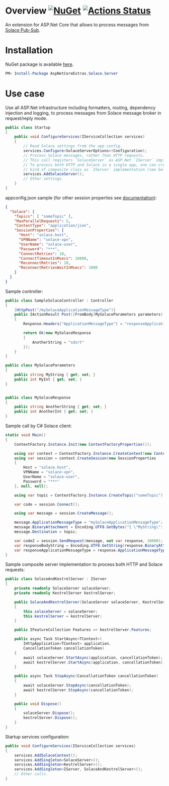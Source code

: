 # Overview [![NuGet](https://img.shields.io/nuget/v/AspNetCoreExtras.Solace.Server.svg)](https://www.nuget.org/packages/AspNetCoreExtras.Solace.Server) [![Actions Status](https://github.com/stop-cran/AspNetCoreExtras.Solace.Server/workflows/.NET%20Core/badge.svg)](https://github.com/stop-cran/AspNetCoreExtras.Solace.Server/actions)

An extension for ASP.Net Core that allows to process messages from [Solace Pub-Sub](https://solace.com).

# Installation

NuGet package is available [here](https://www.nuget.org/packages/AspNetCoreExtras.Solace.Server/).

```PowerShell
PM> Install-Package AspNetCoreExtras.Solace.Server
```

# Use case

Use all ASP.Net infrastructure including formatters, routing, dependency injection and logging, to process messages from Solace message broker in request/reply mode.

```C#
public class Startup
{
    public void ConfigureServices(IServiceCollection services)
    {
        // Read Solace settings from the app config.
        services.Configure<SolaceServerOptions>(Configuration);
        // Process Solace messages, rather than HTTP requests.
        // This call reqisters `SolaceServer` as ASP.Net `IServer` implementation.
        // To process both HTTP and Solace in a single app, one can create
        // kind of composite class as `IServer` implementation (see below).
        services.AddSolaceServer();
        // Other settings.
    }
}
```

appconfig.json sample (for other session properties see [documentation](https://docs.solace.com/API-Developer-Online-Ref-Documentation/net/html/82816aab-350c-a890-cc35-ac125b35421c.htm)):

```JSON
{
  "Solace": {
    "Topics": [ "someTopic" ],
    "MaxParallelRequests": 5,
    "ContentType": "application/json",
    "SessionProperties": {
      "Host": "solace.host",
      "VPNName": "solace-vpn",
      "UserName": "solace-user",
      "Password": "***",
      "ConnectRetries": 10,
      "ConnectTimeoutInMsecs": 10000,
      "ReconnectRetries": 10,
      "ReconnectRetriesWaitInMsecs": 1000
    }
  }
}
```

Sample controller:

```C#
public class SampleSolaceController : Controller
{
    [HttpPost("/mySolaceApplicationMessageType")]
    public IActionResult Post([FromBody]MySolaceParameters parameters)
    {
        Response.Headers["ApplicationMessageType"] = "responseApplicationMessageType";

        return Ok(new MySolaceResponse
        {
            AnotherString = "sdsrt"
        });
    }
}

public class MySolaceParameters
{
    public string MyString { get; set; }
    public int MyInt { get; set; }
}


public class MySolaceResponse
{
    public string AnotherString { get; set; }
    public int AnotherInt { get; set; }
}
```

Sample call by C# Solace client:

```C#
static void Main()
{
    ContextFactory.Instance.Init(new ContextFactoryProperties());

    using var context = ContextFactory.Instance.CreateContext(new ContextProperties(), null);
    using var session = context.CreateSession(new SessionProperties
    {
        Host = "solace.host",
        VPNName = "solace-vpn",
        UserName = "solace-user",
        Password = "***"
    }, null, null);

    using var topic = ContextFactory.Instance.CreateTopic("someTopic");

    var code = session.Connect();

    using var message = session.CreateMessage();

    message.ApplicationMessageType = "mySolaceApplicationMessageType";
    message.BinaryAttachment = Encoding.UTF8.GetBytes("{ \"MyString\": \"qwerty\", \"MyInt\": 12345 }");
    message.Destination = topic;

    var code2 = session.SendRequest(message, out var response, 10000);
    var responseBodyString = Encoding.UTF8.GetString(response.BinaryAttachment);
    var responseApplicationMessageType = response.ApplicationMessageType.ToString();
}
```

Sample composite server implementation to process both HTTP and Solace requests:

```C#
public class SolaceAndKestrelServer : IServer
{
    private readonly SolaceServer solaceServer;
    private readonly KestrelServer kestrelServer;

    public SolaceAndKestrelServer(SolaceServer solaceServer, KestrelServer kestrelServer)
    {
        this.solaceServer = solaceServer;
        this.kestrelServer = kestrelServer;
    }

    public IFeatureCollection Features => kestrelServer.Features;

    public async Task StartAsync<TContext>(
        IHttpApplication<TContext> application,
        CancellationToken cancellationToken)
    {
        await solaceServer.StartAsync(application, cancellationToken);
        await kestrelServer.StartAsync(application, cancellationToken);
    }

    public async Task StopAsync(CancellationToken cancellationToken)
    {
        await solaceServer.StopAsync(cancellationToken);
        await kestrelServer.StopAsync(cancellationToken);
    }

    public void Dispose()
    {
        solaceServer.Dispose();
        kestrelServer.Dispose();
    }
}
```

Startup services configuration:

```C#
public void ConfigureServices(IServiceCollection services)
{
    services.AddSolaceContext();
    services.AddSingleton<SolaceServer>();
    services.AddSingleton<KestrelServer>();
    services.AddSingleton<IServer, SolaceAndKestrelServer>();
    // Other calls.
}
```